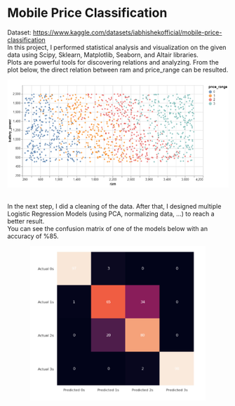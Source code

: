 # Mobile Price Classification
Dataset: https://www.kaggle.com/datasets/iabhishekofficial/mobile-price-classification <br>
In this project, I performed statistical analysis and visualization on the given data using Scipy, Sklearn, Matplotlib, Seaborn, and Altair libraries. <br>
Plots are powerful tools for discovering relations and analyzing. From the plot below, the direct relation between ram and price_range can be resulted.<br>
<div align=center>
  <img src="./assets/1.PNG" width="600"/>
</div>
<br>

In the next step, I did a cleaning of the data. After that, I designed multiple Logistic Regression Models (using PCA, normalizing data, ...) to reach a better result.<br> 
You can see the confusion matrix of one of the models below with an accuracy of %85.<br>
<div align=center>
  <img src="./assets/2.PNG" width="400"/>
</div>
